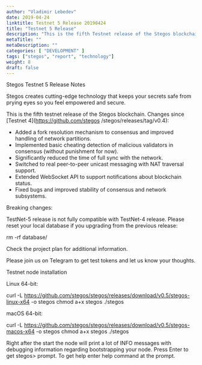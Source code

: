 ```yaml
---
author: "Vladimir Lebedev"
date: 2019-04-24
linktitle: Testnet 5 Release 20190424
title: "Testnet 5 Release"
description: "This is the fifth Testnet release of the Stegos blockchain."
metaTitle: ""
metaDescription: ""
categories: [ "DEVELOPMENT" ]
tags: ["stegos", "report", "technology"]
weight: 8
draft: false
---
```


Stegos Testnet 5 Release Notes

Stegos creates cutting-edge technology that keeps your secrets safe from prying eyes so you feel empowered and secure.

This is the fifth testnet release of the Stegos blockchain. Changes since [Testnet 4](https://github.com/stegos
/stegos/releases/tag/v0.4):

 - Added a fork resolution mechanism to consensus and improved handling of network partitions.
 - Implemented basic cheating detection of malicious validators in consensus (without punishment for now).
 - Significantly reduced the time of full sync with the network.
 - Switched to real peer-to-peer unicast messaging with NAT traversal support.
 - Extended WebSocket API to support notifications about blockchain status.
 - Fixed bugs and improved stability of consensus and network subsystems.


Breaking changes:

TestNet-5 release is not fully compatible with TestNet-4 release. Please reset your local database if you upgrading from the previous release:

rm -rf database/

Check the project plan for additional information.


Please join us on Telegram to get test tokens and let us know your thoughts.


Testnet node installation

Linux 64-bit:

curl -L https://github.com/stegos/stegos/releases/download/v0.5/stegos-linux-x64 -o stegos
chmod a+x stegos
./stegos

macOS 64-bit:

curl -L https://github.com/stegos/stegos/releases/download/v0.5/stegos-macos-x64 -o stegos
chmod a+x stegos
./stegos

Right after the start the node will print a lot of INFO messages with debugging information regarding bootstrapping your node. Press Enter to get stegos> prompt. To get help enter help command at the prompt.
